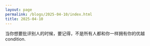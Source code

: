 ```yaml
---
layout: page
permalink: /blogs/2025-04-10/index.html
title: 2025-04-10
---
```

当你想要批评别人的时候，要记得，不是所有人都和你一样拥有你的优越condition.